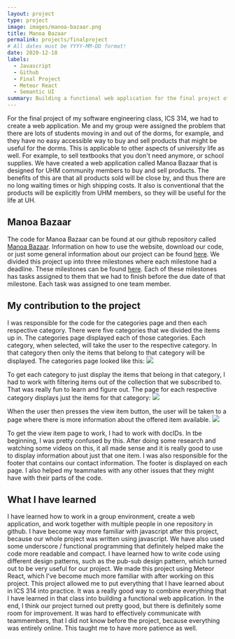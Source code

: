 ```yaml
---
layout: project
type: project
image: images/manoa-bazaar.png
title: Manoa Bazaar
permalink: projects/finalproject
# All dates must be YYYY-MM-DD format!
date: 2020-12-18
labels:
  - Javascript
  - Github
  - Final Project
  - Meteor React 
  - Semantic UI
summary: Building a functional web application for the final project of ICS 314. The web application was called Manoa Bazaar, which is a website designed for UHM students and faculty to sell and buy products offered by other UHM members.
---
```


For the final project of my software engineering class, ICS 314, we had to create a web application. Me and my group were assigned the problem that there are lots of students moving in and out of the dorms, for example, and they have no easy accessible way to buy and sell products that might be useful for the dorms. This is applicable to other aspects of university life as well. For example, to sell textbooks that you don't need anymore, or school supplies. We have created a web application called Manoa Bazaar that is designed for UHM community members to buy and sell products. The benefits of this are that all products sold will be close by, and thus there are no long waiting times or high shipping costs. It also is conventional that the products will be explicitly from UHM members, so they will be useful for the life at UH. 

## Manoa Bazaar 
The code for Manoa Bazaar can be found at our github repository called [Manoa Bazaar](https://github.com/manoa-bazaar/manoa-bazaar). Information on how to use the website, download our code, or just some general information about our project can be found [here](https://github.com/manoa-bazaar/manoa-bazaar.github.io). We divided this project up into three milestones where each milestone had a deadline. These milestones can be found [here](https://github.com/manoa-bazaar/manoa-bazaar/projects). Each of these milestones has tasks assigned to them that we had to finish before the due date of that milestone. Each task was assigned to one team member. 

## My contribution to the project 
I was responsible for the code for the categories page and then each respective category. There were five categories that we divided the items up in. The categories page displayed each of those categories. Each category, when selected, will take the user to the respective category. In that category then only the items that belong to that category will be displayed. The categories page looked like this:
<img class="ui image" src="{{ site.baseurl }}/images/categories.png">

To get each category to just display the items that belong in that category, I had to work with filtering items out of the collection that we subscribed to. That was really fun to learn and figure out. The page for each respective category displays just the items for that category:
<img class="ui image" src="{{ site.baseurl }}/images/kicthenitems.png">

When the user then presses the view item button, the user will be taken to a page where there is more information about the offered item available.
<img class="ui image" src="{{ site.baseurl }}/images/viewitem.png">

To get the view item page to work, I had to work with docIDs. In tbe beginning, I was pretty confused by this. After doing some research and watching some videos on this, it all made sense and it is really good to use to display information about just that one item. 
I was also responsible for the footer that contains our contact information. The footer is displayed on each page.
I also helped my teammates with any other issues that they might have with their parts of the code. 

## What I have learned 
I have learned how to work in a group environment, create a web application, and work together with multiple people in one repository in github. I have become way more familiar with javascript after this project, because our whole project was written using javascript. We have also used some underscore / functional programming that definitely helped make the code more readable and compact. I have learned how to write code using different design patterns, such as the pub-sub design pattern, which turned out to be very useful for our project. We made this project using Meteor React, which I've become much more familiar with after working on this project.
This project allowed me to put everything that I have learned about in ICS 314 into practice. It was a really good way to combine everything that I have learned in that class into building a functional web application. 
In the end, I think our project turned out pretty good, but there is definitely some room for improvement. It was hard to effectively communicate with teammembers, that I did not know before the project, because everything was entirely online. This taught me to have more patience as well. 
